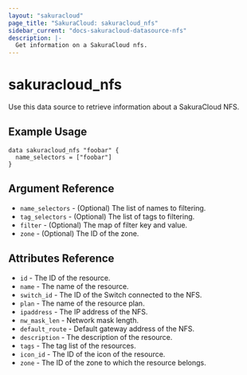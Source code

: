 ```yaml
---
layout: "sakuracloud"
page_title: "SakuraCloud: sakuracloud_nfs"
sidebar_current: "docs-sakuracloud-datasource-nfs"
description: |-
  Get information on a SakuraCloud nfs.
---
```


# sakuracloud\_nfs

Use this data source to retrieve information about a SakuraCloud NFS.

## Example Usage

```hcl
data sakuracloud_nfs "foobar" {
  name_selectors = ["foobar"]
}
```

## Argument Reference

 * `name_selectors` - (Optional) The list of names to filtering.
 * `tag_selectors` - (Optional) The list of tags to filtering.
 * `filter` - (Optional) The map of filter key and value.
 * `zone` - (Optional) The ID of the zone.

## Attributes Reference

* `id` - The ID of the resource.
* `name` - The name of the resource.
* `switch_id` - The ID of the Switch connected to the NFS.
* `plan` - The name of the resource plan.
* `ipaddress` - The IP address of the NFS.
* `nw_mask_len` - Network mask length.
* `default_route` - Default gateway address of the NFS.	 
* `description` - The description of the resource.
* `tags` - The tag list of the resources.
* `icon_id` - The ID of the icon of the resource.
* `zone` - The ID of the zone to which the resource belongs.


